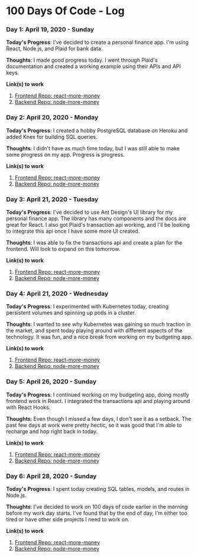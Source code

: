 # 100 Days Of Code - Log

### Day 1: April 19, 2020 - Sunday

**Today's Progress**: I've decided to create a personal finance app. I'm using React, Node.js, and Plaid for bank data.

**Thoughts**: I made good progress today. I went through Plaid's documentation and created a working example using their APIs and API keys.

**Link(s) to work**

1. [Frontend Repo: react-more-money](https://github.com/stephenwsun/react-more-money)
2. [Backend Repo: node-more-money](https://github.com/stephenwsun/node-more-money)

### Day 2: April 20, 2020 - Monday

**Today's Progress**: I created a hobby PostgreSQL database on Heroku and added Knex for building SQL queries.

**Thoughts**: I didn't have as much time today, but I was still able to make some progress on my app. Progress is progress.

**Link(s) to work**

1. [Frontend Repo: react-more-money](https://github.com/stephenwsun/react-more-money)
2. [Backend Repo: node-more-money](https://github.com/stephenwsun/node-more-money)

### Day 3: April 21, 2020 - Tuesday

**Today's Progress**: I've decided to use Ant Design's UI library for my personal finance app. The library has many components and the docs are great for React.
I also got Plaid's transaction api working, and I'll be looking to integrate this api once I have some more UI created.

**Thoughts**: I was able to fix the transactions api and create a plan for the frontend. Will look to expand on this tomorrow.

**Link(s) to work**

1. [Frontend Repo: react-more-money](https://github.com/stephenwsun/react-more-money)
2. [Backend Repo: node-more-money](https://github.com/stephenwsun/node-more-money)

### Day 4: April 21, 2020 - Wednesday

**Today's Progress**: I experimented with Kubernetes today, creating persistent volumes and spinning up pods in a cluster.

**Thoughts**: I wanted to see why Kubernetes was gaining so much traction in the market, and spent today playing around with different aspects of the technology. It was fun, and a nice break from working on my budgeting app.

**Link(s) to work**

1. [Frontend Repo: react-more-money](https://github.com/stephenwsun/react-more-money)
2. [Backend Repo: node-more-money](https://github.com/stephenwsun/node-more-money)

### Day 5: April 26, 2020 - Sunday

**Today's Progress**: I continued working on my budgeting app, doing mostly frontend work in React. I integrated the transactions api and playing around with React Hooks.

**Thoughts**: Even though I missed a few days, I don't see it as a setback. The past few days at work were pretty hectic, so it was good that I'm able to recharge and hop right back in today.

**Link(s) to work**

1. [Frontend Repo: react-more-money](https://github.com/stephenwsun/react-more-money)
2. [Backend Repo: node-more-money](https://github.com/stephenwsun/node-more-money)

### Day 6: April 28, 2020 - Sunday

**Today's Progress**: I spent today creating SQL tables, models, and routes in Node.js.

**Thoughts**: I've decided to work on 100 days of code earlier in the morning before my work day starts. I've found that by the end of day, I'm either too tired or have other side projects I need to work on.

**Link(s) to work**

1. [Frontend Repo: react-more-money](https://github.com/stephenwsun/react-more-money)
2. [Backend Repo: node-more-money](https://github.com/stephenwsun/node-more-money)
